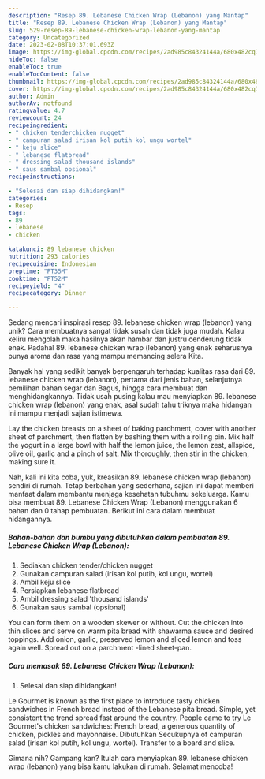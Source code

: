 ```yaml
---
description: "Resep 89. Lebanese Chicken Wrap (Lebanon) yang Mantap"
title: "Resep 89. Lebanese Chicken Wrap (Lebanon) yang Mantap"
slug: 529-resep-89-lebanese-chicken-wrap-lebanon-yang-mantap
category: Uncategorized
date: 2023-02-08T10:37:01.693Z
image: https://img-global.cpcdn.com/recipes/2ad985c84324144a/680x482cq70/89-lebanese-chicken-wrap-lebanon-foto-resep-utama.jpg
hideToc: false
enableToc: true
enableTocContent: false
thumbnail: https://img-global.cpcdn.com/recipes/2ad985c84324144a/680x482cq70/89-lebanese-chicken-wrap-lebanon-foto-resep-utama.jpg
cover: https://img-global.cpcdn.com/recipes/2ad985c84324144a/680x482cq70/89-lebanese-chicken-wrap-lebanon-foto-resep-utama.jpg
author: Admin
authorAv: notfound
ratingvalue: 4.7
reviewcount: 24
recipeingredient:
- " chicken tenderchicken nugget"
- " campuran salad irisan kol putih kol ungu wortel"
- " keju slice"
- " lebanese flatbread"
- " dressing salad thousand islands"
- " saus sambal opsional"
recipeinstructions:

- "Selesai dan siap dihidangkan!"
categories:
- Resep
tags:
- 89
- lebanese
- chicken

katakunci: 89 lebanese chicken 
nutrition: 293 calories
recipecuisine: Indonesian
preptime: "PT35M"
cooktime: "PT52M"
recipeyield: "4"
recipecategory: Dinner

---
```





Sedang mencari inspirasi resep 89. lebanese chicken wrap (lebanon) yang unik? Cara membuatnya sangat tidak susah dan tidak juga mudah. Kalau keliru mengolah maka hasilnya akan hambar dan justru cenderung tidak enak. Padahal 89. lebanese chicken wrap (lebanon) yang enak seharusnya punya aroma dan rasa yang mampu memancing selera Kita.





Banyak hal yang sedikit banyak berpengaruh terhadap kualitas rasa dari 89. lebanese chicken wrap (lebanon), pertama dari jenis bahan, selanjutnya pemilihan bahan segar dan Bagus, hingga cara membuat dan menghidangkannya. Tidak usah pusing kalau mau menyiapkan 89. lebanese chicken wrap (lebanon) yang enak,      asal sudah tahu triknya maka hidangan ini mampu menjadi sajian istimewa.














Lay the chicken breasts on a sheet of baking parchment, cover with another sheet of parchment, then flatten by bashing them with a rolling pin. Mix half the yogurt in a large bowl with half the lemon juice, the lemon zest, allspice, olive oil, garlic and a pinch of salt. Mix thoroughly, then stir in the chicken, making sure it.






Nah, kali ini kita coba, yuk, kreasikan 89. lebanese chicken wrap (lebanon) sendiri di rumah. Tetap berbahan yang sederhana, sajian ini dapat memberi manfaat dalam membantu menjaga kesehatan tubuhmu sekeluarga. Kamu bisa membuat 89. Lebanese Chicken Wrap (Lebanon) menggunakan 6 bahan dan 0 tahap pembuatan. Berikut ini cara dalam membuat hidangannya.

<!--inarticleads1-->

##### Bahan-bahan dan bumbu yang dibutuhkan dalam pembuatan 89. Lebanese Chicken Wrap (Lebanon):

1. Sediakan  chicken tender/chicken nugget
1. Gunakan  campuran salad (irisan kol putih, kol ungu, wortel)
1. Ambil  keju slice
1. Persiapkan  lebanese flatbread
1. Ambil  dressing salad &#39;thousand islands&#39;
1. Gunakan  saus sambal (opsional)


You can form them on a wooden skewer or without. Cut the chicken into thin slices and serve on warm pita bread with shawarma sauce and desired toppings. Add onion, garlic, preserved lemon and sliced lemon and toss again well. Spread out on a parchment -lined sheet-pan. 

<!--inarticleads2-->

##### Cara memasak 89. Lebanese Chicken Wrap (Lebanon):


1. Selesai dan siap dihidangkan!

Le Gourmet is known as the first place to introduce tasty chicken sandwiches in French bread instead of the Lebanese pita bread. Simple, yet consistent the trend spread fast around the country. People came to try Le Gourmet&#39;s chicken sandwiches: French bread, a generous quantity of chicken, pickles and mayonnaise. Dibutuhkan Secukupnya of campuran salad (irisan kol putih, kol ungu, wortel). Transfer to a board and slice. 

Gimana nih? Gampang kan? Itulah cara menyiapkan 89. lebanese chicken wrap (lebanon) yang bisa kamu lakukan di rumah. Selamat mencoba!
